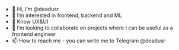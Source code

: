- 👋 Hi, I’m @deadusr
- 👀 I’m interested in frontend, backend and ML
- 🌱 Know UX&UI
- 💞️ I’m looking to collaborate on projects where I can be useful as a frontend engineer 
- 📫 How to reach me - you can write me to Telegram @deadusr

<!---
DubHaus/DubHaus is a ✨ special ✨ repository because its `README.md` (this file) appears on your GitHub profile.
You can click the Preview link to take a look at your changes.
--->
